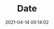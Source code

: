 ---
title: Date
date: 2021-04-14 00:14:02
permalink: /pages/8fe0f5/
categories:
  - 基础|博文
  - javascript基础
  - 数据类型
tags:
  -
---